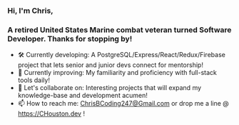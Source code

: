 ### Hi, I'm Chris,
### A retired United States Marine combat veteran turned Software Developer.  Thanks for stopping by!

- 🛠 Currently developing: A PostgreSQL/Express/React/Redux/Firebase project that lets senior and junior devs connect for mentorship!
- 🌱 Currently improving: My familiarity and proficiency with full-stack tools daily!
- 🤝 Let's collaborate on: Interesting projects that will expand my knowledge-base and development acumen!
- 📫 How to reach me: ChrisBCoding247@Gmail.com or drop me a line @ https://CHouston.dev !


